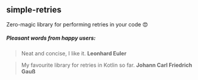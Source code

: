 simple-retries
---
Zero-magic library for performing retries in your code :heart_eyes:

##### Pleasant words from happy users:
> Neat and concise, I like it. **Leonhard Euler**

> My favourite library for retries in Kotlin so far. **Johann Carl Friedrich Gauß**
